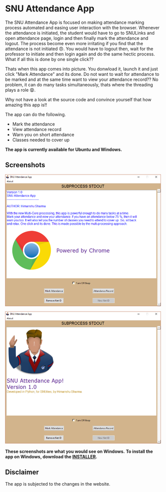 # SNU Attendance App

The SNU Attendance App is focused on making attendance marking process automated and easing user interaction with the browser. Whenever the attendance is initiated, the student would have to go to SNULinks and open attendance page, login and then finally mark the attendance and logout. The process become even more irritating if you find that the attendance is not initiated :angry:. You would have to logout then, wait for the professor to initiate and then login again and do the same hectic process. What if all this is done by one single click??

Thats when this app comes into picture. You donwload it, launch it and just click "Mark Attendance" and its done. Do not want to wait for attendance to be marked and at the same time want to view your attendance record?? No problem, it can do many tasks simultaneously, thats where the threading plays a role :anguished:.

Why not have a look at the source code and convince yourself that how amazing this app is!!

The app can do the following.
* Mark the attendance
* View attendance record
* Warn you on short attendance
* Classes needed to cover up

**The app is currently available for Ubuntu and Windows.**

## Screenshots
![devnote](Images/devnote.png)

![about](Images/aboutattapp.png)


**These screenshots are what you would see on Windows.**
**To install the app on Windows, download the [INSTALLER](https://github.com/hmnhGeek/SNU-Attendance-App/blob/master/SNU%20Attendance%20App%20(Upgraded%20Website).exe).**

## Disclaimer
The app is subjected to the changes in the website.
